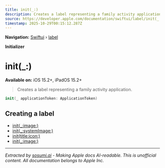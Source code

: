 ```yaml
---
title: init(_:)
description: Creates a label representing a family activity application.
source: https://developer.apple.com/documentation/swiftui/label/init(_:)
timestamp: 2025-10-29T00:15:12.287Z
---
```


**Navigation:** [Swiftui](/documentation/swiftui) › [label](/documentation/swiftui/label)

**Initializer**

# init(_:)

**Available on:** iOS 15.2+, iPadOS 15.2+

> Creates a label representing a family activity application.

```swift
init(_ applicationToken: ApplicationToken)
```

## Creating a label

- [init(_:image:)](/documentation/swiftui/label/init(_:image:))
- [init(_:systemImage:)](/documentation/swiftui/label/init(_:systemimage:))
- [init(title:icon:)](/documentation/swiftui/label/init(title:icon:))
- [init(_:image:)](/documentation/swiftui/label/init(_:image:))

---

*Extracted by [sosumi.ai](https://sosumi.ai) - Making Apple docs AI-readable.*
*This is unofficial content. All documentation belongs to Apple Inc.*
